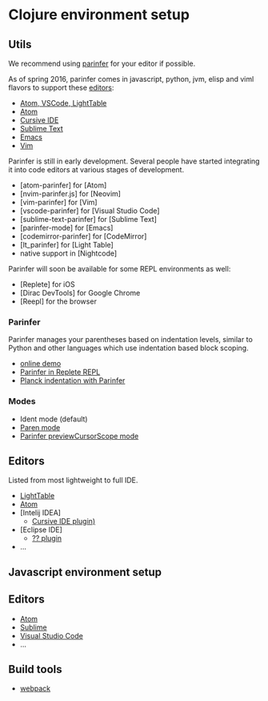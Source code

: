 # Clojure environment setup

## Utils

We recommend using [parinfer](https://shaunlebron.github.io/parinfer/) for your editor if possible.

As of spring 2016, parinfer comes in javascript, python, jvm, elisp and viml flavors to support these [editors](https://shaunlebron.github.io/parinfer/#editor-plugins):

- [Atom, VSCode, LightTable](https://www.npmjs.com/package/parinfer)
- [Atom](https://atom.io/packages/parinfer)
- [Cursive IDE](https://github.com/oakmac/parinfer-jvm)
- [Sublime Text](https://github.com/oakmac/parinfer.py)
- [Emacs](https://github.com/oakmac/parinfer-elisp)
- [Vim](https://github.com/oakmac/parinfer-viml)

Parinfer is still in early development.  Several people have started
integrating it into code editors at various stages of development.

- [atom-parinfer] for [Atom]
- [nvim-parinfer.js] for [Neovim]
- [vim-parinfer] for [Vim]
- [vscode-parinfer] for [Visual Studio Code]
- [sublime-text-parinfer] for [Sublime Text]
- [parinfer-mode] for [Emacs]
- [codemirror-parinfer] for [CodeMirror]
- [lt_parinfer] for [Light Table]
- native support in [Nightcode]

Parinfer will soon be available for some REPL environments as well:

- [Replete] for iOS
- [Dirac DevTools] for Google Chrome
- [Reepl] for the browser

### Parinfer

Parinfer manages your parentheses based on indentation levels, similar to Python and other languages which use indentation based block scoping.

- [online demo](http://shaunlebron.github.io/parinfer/demo)
- [Parinfer in Replete REPL](https://www.youtube.com/watch?v=xdIwkPEnlFY)
- [Planck indentation with Parinfer](https://www.youtube.com/watch?v=q4LmSC6xdsI)

### Modes

- Ident mode (default)
- [Paren mode](https://www.youtube.com/watch?v=8BkAD0vKJrA)
- [Parinfer previewCursorScope mode](https://www.youtube.com/watch?v=vrY27KOs_nk)

## Editors

Listed from most lightweight to full IDE.

- [LightTable]()
- [Atom]()
- [Intelij IDEA]
    - [Cursive IDE plugin)]()
- [Eclipse IDE]
    - [?? plugin]()
- ...

## Javascript environment setup

## Editors

- [Atom]()
- [Sublime]()
- [Visual Studio Code]()
- ...

## Build tools

- [webpack](www.webpack.org)


